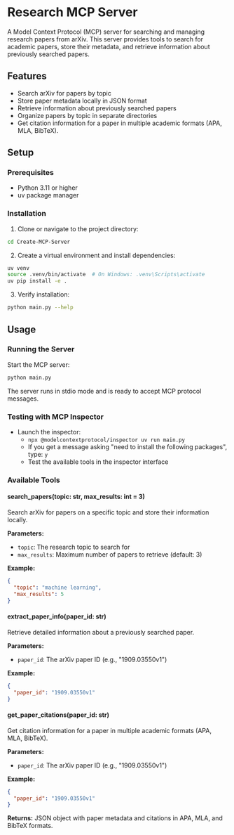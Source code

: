# Research MCP Server

A Model Context Protocol (MCP) server for searching and managing research papers from arXiv. This server provides tools to search for academic papers, store their metadata, and retrieve information about previously searched papers.

## Features

- Search arXiv for papers by topic
- Store paper metadata locally in JSON format
- Retrieve information about previously searched papers
- Organize papers by topic in separate directories
- Get citation information for a paper in multiple academic formats (APA, MLA, BibTeX).

## Setup

### Prerequisites

- Python 3.11 or higher
- uv package manager

### Installation

1. Clone or navigate to the project directory:
```bash
cd Create-MCP-Server
```

2. Create a virtual environment and install dependencies:
```bash
uv venv
source .venv/bin/activate  # On Windows: .venv\Scripts\activate
uv pip install -e .
```

3. Verify installation:
```bash
python main.py --help
```

## Usage

### Running the Server

Start the MCP server:
```bash
python main.py
```

The server runs in stdio mode and is ready to accept MCP protocol messages.

### Testing with MCP Inspector

- Launch the inspector:
    - `npx @modelcontextprotocol/inspector uv run main.py`
    - If you get a message asking "need to install the following packages", type: `y`
    - Test the available tools in the inspector interface

### Available Tools

#### search_papers(topic: str, max_results: int = 3)
Search arXiv for papers on a specific topic and store their information locally.

**Parameters:**
- `topic`: The research topic to search for
- `max_results`: Maximum number of papers to retrieve (default: 3)

**Example:**
```json
{
  "topic": "machine learning",
  "max_results": 5
}
```

#### extract_paper_info(paper_id: str)
Retrieve detailed information about a previously searched paper.

**Parameters:**
- `paper_id`: The arXiv paper ID (e.g., "1909.03550v1")

**Example:**
```json
{
  "paper_id": "1909.03550v1"
}
```
#### get_paper_citations(paper_id: str)
Get citation information for a paper in multiple academic formats (APA, MLA, BibTeX).

**Parameters:**
- `paper_id`: The arXiv paper ID (e.g., "1909.03550v1")

**Example:**
```json
{
  "paper_id": "1909.03550v1"
}
```

**Returns:** JSON object with paper metadata and citations in APA, MLA, and BibTeX formats.


